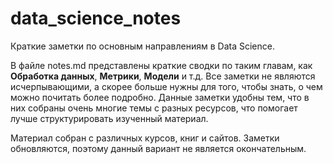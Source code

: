 # data_science_notes

Краткие заметки по основным направлениям в Data Science.

В файле notes.md представлены краткие сводки по таким главам, как **Обработка данных**, **Метрики**, **Модели** и т.д. Все заметки не являются исчерпывающими, а скорее больше нужны для того, чтобы знать, о чем можно почитать более подробно. Данные заметки удобны тем, что в них собраны очень многие темы с разных ресурсов, что помогает лучше структурировать изученный материал. 

Материал собран с различных курсов, книг и сайтов. Заметки обновляются, поэтому данный вариант не является окончательным.
